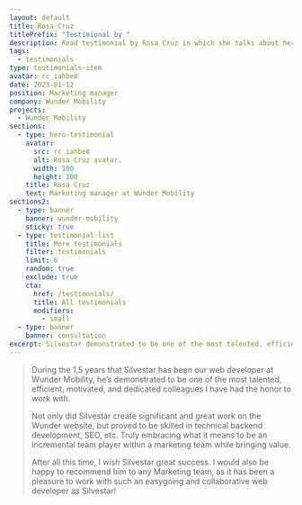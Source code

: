 ```yaml
---
layout: default
title: Rosa Cruz
titlePrefix: "Testimional by "
description: Read testimonial by Rosa Cruz in which she talks about her positive experience in working with Silvestar Bistrović.
tags:
  - testimonials
type: testimonials-item
avatar: rc_iahbe8
date: 2023-01-12
position: Marketing manager
company: Wunder Mobility
projects:
  - Wunder Mobility
sections:
  - type: hero-testimonial
    avatar:
      src: rc_iahbe8
      alt: Rosa Cruz avatar.
      width: 100
      height: 100
    title: Rosa Cruz
    text: Marketing manager at Wunder Mobility
sections2:
  - type: banner
    banner: wunder-mobility
    sticky: true
  - type: testimonial-list
    title: More testimonials
    filter: testimonials
    limit: 6
    random: true
    exclude: true
    cta:
      href: /testimonials/
      title: All testimonials
      modifiers:
        - small
  - type: banner
    banner: consultation
excerpt: Silvestar demonstrated to be one of the most talented, efficient, motivated, and...
---
```


> During the 1,5 years that Silvestar has been our web developer at Wunder Mobility, he’s demonstrated to be one of the most talented, efficient, motivated, and dedicated colleagues I have had the honor to work with.
>
> Not only did Silvestar create significant and great work on the Wunder website, but proved to be skilled in technical backend development, SEO, etc. Truly embracing what it means to be an incremental team player within a marketing team while bringing value.
>
> After all this time, I wish Silvestar great success. I would also be happy to recommend him to any Marketing team, as it has been a pleasure to work with such an easygoing and collaborative web developer as Silvestar!
